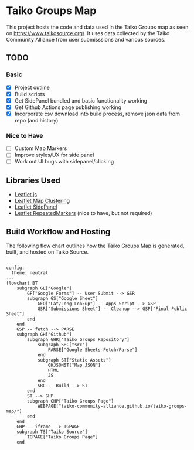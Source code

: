 # Taiko Groups Map
This project hosts the code and data used in the Taiko Groups map as seen on https://www.taikosource.org/.
It uses data collected by the Taiko Community Alliance from user submisssions and various sources.

## TODO
### Basic

 - [x] Project outline
 - [x] Build scripts
 - [x] Get SidePanel bundled and basic functionality working
 - [x] Get Github Actions page publishing working
 - [x] Incorporate csv download into build process, remove json data from repo (and history)

 ### Nice to Have
 
 - [ ] Custom Map Markers
 - [ ] Improve styles/UX for side panel
 - [ ] Work out UI bugs with sidepanel/clicking

## Libraries Used
 - [Leaflet.js](https://github.com/Leaflet/Leaflet)
 - [Leaflet Map Clustering](https://github.com/Leaflet/Leaflet.markercluster)
 - [Leaflet SidePanel](https://github.com/cyclingbyte/Leaflet.SidePanel)
 - [Leaflet RepeatedMarkers](https://gitlab.com/IvanSanchez/Leaflet.RepeatedMarkers) (nice to have, but not required)

## Build Workflow and Hosting
The following flow chart outlines how the Taiko Groups Map is generated, built, and hosted on Taiko Source.

```mermaid
---
config:
  theme: neutral
---
flowchart BT
    subgraph GL["Google"]
        GF["Google Forms"] -- User Submit --> GSR
        subgraph GS["Google Sheet"]
            GEO["Lat/Long Lookup"] -- Apps Script --> GSP
            GSR["Submissions Sheet"] -- Cleanup --> GSP["Final Public Sheet"]
        end
    end
    GSP -- fetch --> PARSE
    subgraph GH["Github"]
        subgraph GHR["Taiko Groups Repository"]
            subgraph SRC["src"]
                PARSE["Google Sheets Fetch/Parse"]
            end
            subgraph ST["Static Assets"]
                GHJSONST["Map JSON"]
                HTML
                JS
            end
            SRC -- Build --> ST
        end
        ST --> GHP
        subgraph GHP["Taiko Groups Page"]
            WEBPAGE["taiko-community-alliance.github.io/taiko-groups-map/"]
        end
    end
    GHP -- iframe --> TGPAGE
    subgraph TS["Taiko Source"]
        TGPAGE["Taiko Groups Page"]
    end
```
